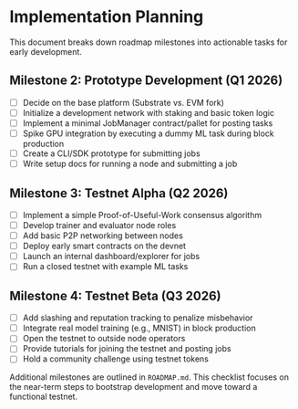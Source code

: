 # Implementation Planning

This document breaks down roadmap milestones into actionable tasks for early development.

## Milestone 2: Prototype Development (Q1 2026)
- [ ] Decide on the base platform (Substrate vs. EVM fork)
- [ ] Initialize a development network with staking and basic token logic
- [ ] Implement a minimal JobManager contract/pallet for posting tasks
- [ ] Spike GPU integration by executing a dummy ML task during block production
- [ ] Create a CLI/SDK prototype for submitting jobs
- [ ] Write setup docs for running a node and submitting a job

## Milestone 3: Testnet Alpha (Q2 2026)
- [ ] Implement a simple Proof-of-Useful-Work consensus algorithm
- [ ] Develop trainer and evaluator node roles
- [ ] Add basic P2P networking between nodes
- [ ] Deploy early smart contracts on the devnet
- [ ] Launch an internal dashboard/explorer for jobs
- [ ] Run a closed testnet with example ML tasks

## Milestone 4: Testnet Beta (Q3 2026)
- [ ] Add slashing and reputation tracking to penalize misbehavior
- [ ] Integrate real model training (e.g., MNIST) in block production
- [ ] Open the testnet to outside node operators
- [ ] Provide tutorials for joining the testnet and posting jobs
- [ ] Hold a community challenge using testnet tokens

Additional milestones are outlined in `ROADMAP.md`. This checklist focuses on the near-term steps to bootstrap development and move toward a functional testnet.
